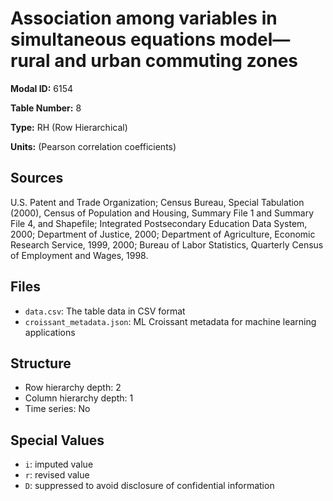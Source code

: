 # Association among variables in simultaneous equations model—rural and urban commuting zones

**Modal ID:** 6154

**Table Number:** 8

**Type:** RH (Row Hierarchical)

**Units:** (Pearson correlation coefficients)

## Sources

U.S. Patent and Trade Organization; Census Bureau, Special Tabulation (2000), Census of Population and Housing, Summary File 1 and Summary File 4, and Shapefile; Integrated Postsecondary Education Data System, 2000; Department of Justice, 2000; Department of Agriculture, Economic Research Service, 1999, 2000; Bureau of Labor Statistics, Quarterly Census of Employment and Wages, 1998.

## Files

- `data.csv`: The table data in CSV format
- `croissant_metadata.json`: ML Croissant metadata for machine learning applications

## Structure

- Row hierarchy depth: 2
- Column hierarchy depth: 1
- Time series: No

## Special Values

- `i`: imputed value
- `r`: revised value
- `D`: suppressed to avoid disclosure of confidential information
